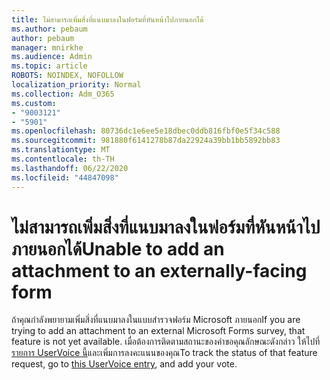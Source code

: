 ```yaml
---
title: ไม่สามารถเพิ่มสิ่งที่แนบมาลงในฟอร์มที่หันหน้าไปภายนอกได้
ms.author: pebaum
author: pebaum
manager: mnirkhe
ms.audience: Admin
ms.topic: article
ROBOTS: NOINDEX, NOFOLLOW
localization_priority: Normal
ms.collection: Adm_O365
ms.custom:
- "9003121"
- "5901"
ms.openlocfilehash: 80736dc1e6ee5e18dbec0ddb816fbf0e5f34c588
ms.sourcegitcommit: 981880f6141278b87da22924a39bb1bb5892bb83
ms.translationtype: MT
ms.contentlocale: th-TH
ms.lasthandoff: 06/22/2020
ms.locfileid: "44847098"
---
```

# <a name="unable-to-add-an-attachment-to-an-externally-facing-form"></a><span data-ttu-id="6969f-102">ไม่สามารถเพิ่มสิ่งที่แนบมาลงในฟอร์มที่หันหน้าไปภายนอกได้</span><span class="sxs-lookup"><span data-stu-id="6969f-102">Unable to add an attachment to an externally-facing form</span></span>

<span data-ttu-id="6969f-103">ถ้าคุณกําลังพยายามเพิ่มสิ่งที่แนบมาลงในแบบสํารวจฟอร์ม Microsoft ภายนอก</span><span class="sxs-lookup"><span data-stu-id="6969f-103">If you are trying to add an attachment to an external Microsoft Forms survey, that feature is not yet available.</span></span> <span data-ttu-id="6969f-104">เมื่อต้องการติดตามสถานะของคําขอคุณลักษณะดังกล่าว ให้ไปที่[รายการ UserVoice นี้](https://go.microsoft.com/fwlink/?linkid=2133069)และเพิ่มการลงคะแนนของคุณ</span><span class="sxs-lookup"><span data-stu-id="6969f-104">To track the status of that feature request, go to [this UserVoice entry](https://go.microsoft.com/fwlink/?linkid=2133069), and add your vote.</span></span>
